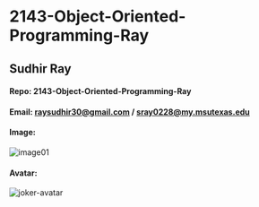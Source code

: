 # 2143-Object-Oriented-Programming-Ray
## Sudhir Ray 
#### Repo:  2143-Object-Oriented-Programming-Ray
#### Email: raysudhir30@gmail.com / sray0228@my.msutexas.edu
#### Image:
![image01](https://user-images.githubusercontent.com/66984542/214473257-635625dd-b693-4a7f-a1c5-524f06c1a8d8.jpg)
#### Avatar:
![joker-avatar](https://user-images.githubusercontent.com/66984542/214474658-8772184e-1071-4c5a-9a61-e8d38d984de9.jpeg)
